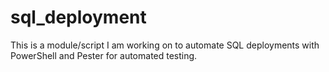# sql_deployment
This is a module/script I am working on to automate SQL deployments with PowerShell and Pester for automated testing. 
